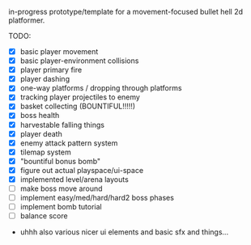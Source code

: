 in-progress prototype/template for a movement-focused bullet hell 2d platformer.

TODO:
- [x] basic player movement
- [x] basic player-environment collisions
- [x] player primary fire
- [x] player dashing
- [x] one-way platforms / dropping through platforms
- [x] tracking player projectiles to enemy
- [x] basket collecting (BOUNTIFUL!!!!!)
- [x] boss health
- [x] harvestable falling things
- [x] player death
- [x] enemy attack pattern system
- [x] tilemap system
- [x] "bountiful bonus bomb"
- [x] figure out actual playspace/ui-space
- [x] implemented level/arena layouts
- [ ] make boss move around
- [ ] implement easy/med/hard/hard2 boss phases
- [ ] implement bomb tutorial
- [ ] balance score
- uhhh also various nicer ui elements and basic sfx and things...
